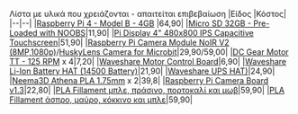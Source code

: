 Λίστα με υλικά που χρειάζονται - απαιτείται επιβεβαίωση
|Είδος  |Κόστος|
|--|--|
|[Raspberry Pi 4 - Model B - 4GB](https://grobotronics.com/raspberry-pi-4-model-b-4gb.html)  |64,90|
|[Micro SD 32GB - Pre-Loaded with NOOBS](https://grobotronics.com/micro-sd-32gb-pre-loaded-with-noobs.html)|11,90|
|[Pi Display 4" 480x800 IPS Capacitive Touchscreen](https://grobotronics.com/pi-display-4-480x800-ips-capacitive-touchscreen.html)|51,90|
|[Raspberry Pi Camera Module NoIR V2 (8MP,1080p)](https://grobotronics.com/raspberry-pi-camera-module-noir-v2-8mp-1080p.html)/[HuskyLens Camera for Microbit](https://www.why.gr/%CE%BA%CE%B1%CF%84%CE%B1%CF%83%CF%84%CE%B7%CE%BC%CE%B1/open-hardware/dfrobot/huskylens-%CE%B5%CF%8D%CE%BA%CE%BF%CE%BB%CE%B7-%CF%83%CF%84%CE%B7-%CF%87%CF%81%CE%AE%CF%83%CE%B7-%CE%B1rtificial-%CE%B9ntelligence-%CE%BA%CE%AC%CE%BC%CE%B5%CF%81%CE%B1/)|29,90/59,00|
|[DC Gear Motor TT - 125 RPM](https://grobotronics.com/dc-gear-motor.html) x 4|7,20|
|[Waveshare Motor Control Board](https://grobotronics.com/waveshare-motor-control-board.html)|6,90|
|[Waveshare Li-Ion Battery HAT (14500 Battery)](https://grobotronics.com/waveshare-li-ion-battery-hat-14500-battery.html)|21,90|
|[Waveshare UPS HAT)](https://grobotronics.com/waveshare-ups-hat.html)|24,90|
|[Neema3D Athena PLA 1.75mm](https://www.skroutz.gr/c/1646/3d-printer-filament/f/626915_677968/PLA-1-75mm.html?o=pla+filament) x 2|39,8|
|[Raspberry Pi Camera Board v1.3](https://www.skroutz.gr/s/17355862/Raspberry-Pi-Camera-Board-v1-3-5MP-1080p.html?from=catspan)|22,80|
|[PLA Fillament μπλε, πράσινο, πορτοκαλί και μωβ](https://grobotronics.com/easyprint-pla-value-pack-neon-1.75mm-4x500g-blue-green-orange-purple.html)|59,90|
|[PLA Fillament άσπρο, μαύρο, κόκκινο και μπλε](https://grobotronics.com/easyprint-pla-value-pack-standar-1.75mm-4x500g-white-black-red-blue.html)|59,90|
